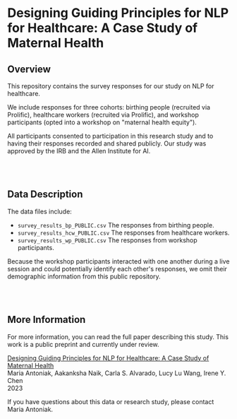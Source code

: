 # Designing Guiding Principles for NLP for Healthcare: A Case Study of Maternal Health

## Overview

This repository contains the survey responses for our study on NLP for healthcare.

We include responses for three cohorts: birthing people (recruited via Prolific), healthcare workers (recruited via Prolific), and workshop participants (opted into a workshop on "maternal health equity").

All participants consented to participation in this research study and to having their responses recorded and shared publicly. Our study was approved by the IRB and the Allen Institute for AI.

<br><br>

## Data Description

The data files include:
- `survey_results_bp_PUBLIC.csv` The responses from birthing people.
- `survey_results_hcw_PUBLIC.csv` The responses from healthcare workers.
- `survey_results_wp_PUBLIC.csv` The responses from workshop participants.

Because the workshop participants interacted with one another during a live session and could potentially identify each other's responses, we omit their demographic information from this public repository.

<br><br>

## More Information

For more information, you can read the full paper describing this study. This work is a public preprint and currently under review.

[Designing Guiding Principles for NLP for Healthcare: A Case Study of Maternal Health]()  
Maria Antoniak, Aakanksha Naik, Carla S. Alvarado, Lucy Lu Wang, Irene Y. Chen  
2023  

If you have questions about this data or research study, please contact Maria Antoniak.
